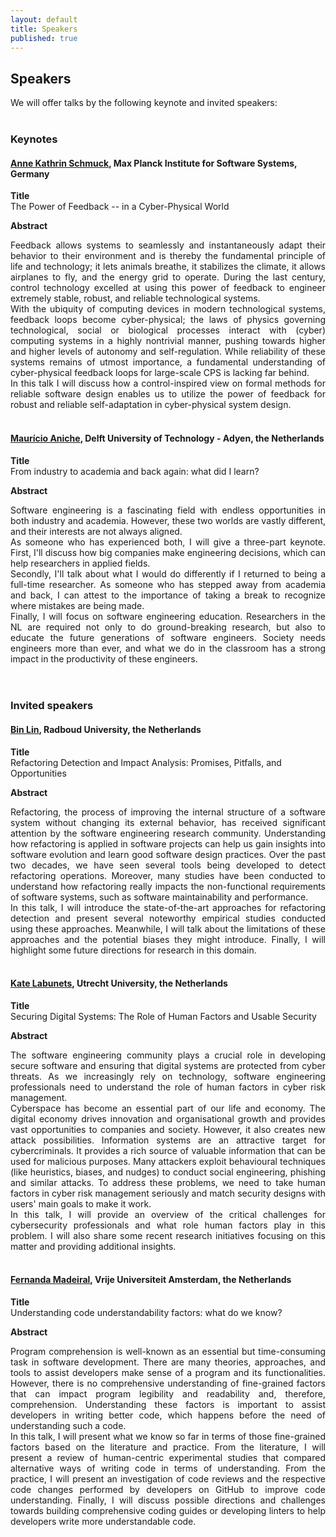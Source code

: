```yaml
---
layout: default
title: Speakers
published: true
---
```


## Speakers

We will offer talks by the following keynote and invited speakers:
<br/><br/>

### Keynotes

#### <a href="https://wp.mpi-sws.org/akschmuck/"><b>Anne Kathrin Schmuck</b></a>, Max Planck Institute for Software Systems, Germany <br />
**Title**\
The Power of Feedback -- in a Cyber-Physical World

**Abstract**

<div style="text-align: justify">
Feedback allows systems to seamlessly and instantaneously adapt their behavior to their environment and is thereby the fundamental principle of life and technology; it lets animals breathe, it stabilizes the climate, it allows airplanes to fly, and the energy grid to operate. During the last century, control technology excelled at using this power of feedback to engineer extremely stable, robust, and reliable technological systems.
<br />
With the ubiquity of computing devices in modern technological systems, feedback loops become cyber-physical; the laws of physics governing technological, social or biological processes interact with (cyber) computing systems in a highly nontrivial manner, pushing towards higher and higher levels of autonomy and self-regulation. While reliability of these systems remains of utmost importance, a fundamental understanding of cyber-physical feedback loops for large-scale CPS is lacking far behind.
<br />
In this talk I will discuss how a control-inspired view on formal methods for reliable software design enables us to utilize the power of feedback for robust and reliable self-adaptation in cyber-physical system design.
</div>
<br/>

#### <a href="https://www.mauricioaniche.com/">Maurício Aniche</a>, Delft University of Technology - Adyen, the Netherlands <br />
**Title**\
From industry to academia and back again: what did I learn?

**Abstract**

<div style="text-align: justify">
Software engineering is a fascinating field with endless opportunities in both industry and academia. However, these two worlds are vastly different, and their interests are not always aligned.
<br/>
As someone who has experienced both, I will give a three-part keynote. First, I'll discuss how big companies make engineering decisions, which can help researchers in applied fields.
<br/>
Secondly, I'll talk about what I would do differently if I returned to being a full-time researcher. As someone who has stepped away from academia and back, I can attest to the importance of taking a break to recognize where mistakes are being made.
<br/>
Finally, I will focus on software engineering education. Researchers in the NL are required not only to do ground-breaking research, but also to educate the future generations of software engineers. Society needs engineers more than ever, and what we do in the classroom has a strong impact in the productivity of these engineers.
</div>
<br><br>

### Invited speakers

#### <a href="https://binlin.info/index.html"><b>Bin Lin</b></a>, Radboud University, the Netherlands <br />
**Title**\
Refactoring Detection and Impact Analysis: Promises, Pitfalls, and Opportunities

**Abstract**
<div style="text-align: justify">
Refactoring, the process of improving the internal structure of a software system without changing its external behavior, has received significant attention by the software engineering research community. Understanding how refactoring is applied in software projects can help us gain insights into software evolution and learn good software design practices. Over the past two decades, we have seen several tools being developed to detect refactoring operations. Moreover, many studies have been conducted to understand how refactoring really impacts the non-functional requirements of software systems, such as software maintainability and performance.
<br/>
In this talk, I will introduce the state-of-the-art approaches for refactoring detection and present several noteworthy empirical studies conducted using these approaches. Meanwhile, I will talk about the limitations of these approaches and the potential biases they might introduce. Finally, I will highlight some future directions for research in this domain.
</div>
<br />

#### <a href="https://www.uu.nl/staff/KLabunets"><b>Kate Labunets</b></a>, Utrecht University, the Netherlands<br />
**Title**\
Securing Digital Systems: The Role of Human Factors and Usable Security

**Abstract**
<div style="text-align: justify">
The software engineering community plays a crucial role in developing secure software and ensuring that digital systems are protected from cyber threats. As we increasingly rely on technology, software engineering professionals need to understand the role of human factors in cyber risk management.
<br />
Cyberspace has become an essential part of our life and economy. The digital economy drives innovation and organisational growth and provides vast opportunities to companies and society. However, it also creates new attack possibilities. Information systems are an attractive target for cybercriminals. It provides a rich source of valuable information that can be used for malicious purposes. Many attackers exploit behavioural techniques (like heuristics, biases, and nudges) to conduct social engineering, phishing and similar attacks. To address these problems, we need to take human factors in cyber risk management seriously and match security designs with users' main goals to make it work.
<br />
In this talk, I will provide an overview of the critical challenges for cybersecurity professionals and what role human factors play in this problem. I will also share some recent research initiatives focusing on this matter and providing additional insights.
</div>
<br />

#### <a href="https://fermadeiral.github.io/">Fernanda Madeiral</a>, Vrije Universiteit Amsterdam, the Netherlands <br/>
**Title**\
Understanding code understandability factors: what do we know?

**Abstract**
<div style="text-align: justify">
Program comprehension is well-known as an essential but time-consuming task in software development. There are many theories, approaches, and tools to assist developers make sense of a program and its functionalities. However, there is no comprehensive understanding of fine-grained factors that can impact program legibility and readability and, therefore, comprehension. Understanding these factors is important to assist developers in writing better code, which happens before the need of understanding such a code.
<br />
In this talk, I will present what we know so far in terms of those fine-grained factors based on the literature and practice. From the literature, I will present a review of human-centric experimental studies that compared alternative ways of writing code in terms of understanding. From the practice, I will present an investigation of code reviews and the respective code changes performed by developers on GitHub to improve code understanding. Finally, I will discuss possible directions and challenges towards building comprehensive coding guides or developing linters to help developers write more understandable code.
</div>
<br />







